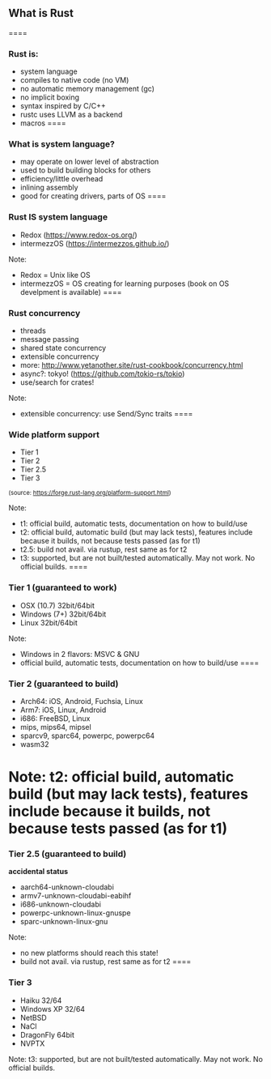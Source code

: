 ## What is Rust
====


### Rust is:

* system language
* compiles to native code (no VM)
* no automatic memory management (gc)
* no implicit boxing
* syntax inspired by C/C++
* rustc uses LLVM as a backend
* macros
====


### What is system language?

* may operate on lower level of abstraction
* used to build building blocks for others
* efficiency/little overhead
* inlining assembly
* good for creating drivers, parts of OS
====


### Rust IS system language

* Redox (https://www.redox-os.org/)
* intermezzOS (https://intermezzos.github.io/)

Note:
* Redox = Unix like OS
* intermezzOS = OS creating for learning purposes (book on OS develpment is available)
====


### Rust concurrency

* threads
* message passing
* shared state concurrency
* extensible concurrency
* more: http://www.yetanother.site/rust-cookbook/concurrency.html
* async?: tokyo! (https://github.com/tokio-rs/tokio)
* use/search for crates!

Note:
* extensible concurrency: use Send/Sync traits 
====


### Wide platform support

* Tier 1
* Tier 2
* Tier 2.5
* Tier 3

<small>(source: https://forge.rust-lang.org/platform-support.html)</small>

Note:
* t1: official build, automatic tests, documentation on how to build/use
* t2: official build, automatic build (but may lack tests), features include because it builds, not because tests passed (as for t1)
* t2.5: build not avail. via rustup, rest same as for t2
* t3: supported, but are not built/tested automatically. May not work. No official builds.
====


### Tier 1 (guaranteed to work)

* OSX (10.7) 32bit/64bit
* Windows (7+) 32bit/64bit
* Linux 32bit/64bit

Note:
* Windows in 2 flavors: MSVC & GNU
* official build, automatic tests, documentation on how to build/use
====


### Tier 2 (guaranteed to build)

* Arch64: iOS, Android, Fuchsia, Linux
* Arm7: iOS, Linux, Android
* i686: FreeBSD, Linux
* mips, mips64, mipsel
* sparcv9, sparc64, powerpc, powerpc64
* wasm32

Note:
t2: official build, automatic build (but may lack tests), features include because it builds, not because tests passed (as for t1)
====


### Tier 2.5 (guaranteed to build)

**accidental status**
* aarch64-unknown-cloudabi
* armv7-unknown-cloudabi-eabihf
* i686-unknown-cloudabi
* powerpc-unknown-linux-gnuspe
* sparc-unknown-linux-gnu

Note: 
* no new platforms should reach this state!
* build not avail. via rustup, rest same as for t2
====


### Tier 3 

* Haiku 32/64
* Windows XP 32/64
* NetBSD
* NaCl
* DragonFly 64bit
* NVPTX

Note:
t3: supported, but are not built/tested automatically. May not work. No official builds.
